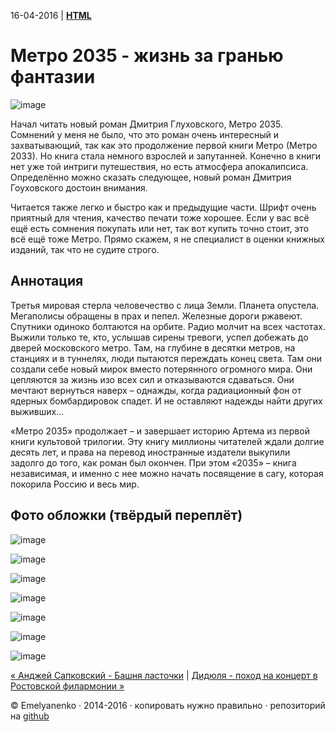 16-04-2016 | **[HTML](http://andre-y-ru.github.io/p/2016/04/16/Metro-2035.html)** 

Метро 2035 - жизнь за гранью фантазии
============================
![image](../../../../img/p/Metro-2035.JPG)

Начал читать новый роман Дмитрия Глуховского, Метро 2035. Сомнений у меня не было, что это роман очень интересный и захватывающий, так как это продолжение первой книги Метро (Метро 2033). Но книга стала немного взрослей и запутанней. Конечно в книги нет уже той интриги путешествия, но есть атмосфера апокалипсиса. Определённо можно сказать следующее, новый роман Дмитрия Гоуховского достоин внимания.

Читается также легко и быстро как и предыдущие части. Шрифт очень приятный для чтения, качество печати тоже хорошее. Если у вас всё ещё есть сомнения покупать или нет, так вот купить точно стоит, это всё ещё тоже Метро. Прямо скажем, я не специалист в оценки книжных изданий, так что не судите строго.

Аннотация
----------

Третья мировая стерла человечество с лица Земли. Планета опустела. Мегаполисы обращены в прах и пепел. Железные дороги ржавеют. Спутники одиноко болтаются на орбите. Радио молчит на всех частотах. Выжили только те, кто, услышав сирены тревоги, успел добежать до дверей московского метро. Там, на глубине в десятки метров, на станциях и в туннелях, люди пытаются переждать конец света. Там они создали себе новый мирок вместо потерянного огромного мира. Они цепляются за жизнь изо всех сил и отказываются сдаваться. Они мечтают вернуться наверх – однажды, когда радиационный фон от ядерных бомбардировок спадет. И не оставляют надежды найти других выживших…

«Метро 2035» продолжает – и завершает историю Артема из первой книги культовой трилогии. Эту книгу миллионы читателей ждали долгие десять лет, и права на перевод иностранные издатели выкупили задолго до того, как роман был окончен. При этом «2035» – книга независимая, и именно с нее можно начать посвящение в сагу, которая покорила Россию и весь мир.  

Фото обложки (твёрдый переплёт) 
--------------------------------
![image](../../../../img/smech/m1.JPG)

![image](../../../../img/smech/m2.JPG)

![image](../../../../img/smech/m3.JPG)

![image](../../../../img/smech/m4.JPG)

![image](../../../../img/smech/m5.JPG)

![image](../../../../img/smech/m6.JPG)

![image](../../../../img/smech/m7.JPG)


[&laquo; Анджей Сапковский - Башня ласточки](https://github.com/andre-y-ru/andre-y-ru.github.com/blob/master/p/2015/09/30/bachna-lastochki.md) | [Дидюля - поход на концерт в Ростовской филармонии &raquo;](https://github.com/andre-y-ru/andre-y-ru.github.com/blob/master/p/2017/04/25/didulya.md) 

© Emelyanenko &middot; 2014-2016 · копировать нужно правильно · репозиторий на [github](https://github.com)       